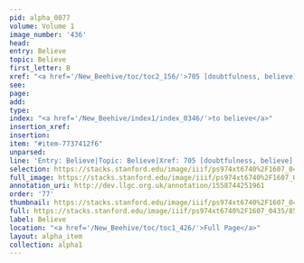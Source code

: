 ```yaml
---
pid: alpha_0077
volume: Volume 1
image_number: '436'
head: 
entry: Believe
topic: Believe
first_letter: B
xref: "<a href='/New_Beehive/toc/toc2_156/'>705 [doubtfulness, believe]</a>"
see: 
page: 
add: 
type: 
index: "<a href='/New_Beehive/index1/index_0346/'>to believe</a>"
insertion_xref: 
insertion: 
item: "#item-7737412f6"
unparsed: 
line: 'Entry: Believe|Topic: Believe|Xref: 705 [doubtfulness, believe]|Index: to believe|#item-7737412f6'
selection: https://stacks.stanford.edu/image/iiif/ps974xt6740%2F1607_0435/857,2680,2909,207/full/0/default.jpg
full_image: https://stacks.stanford.edu/image/iiif/ps974xt6740%2F1607_0435/full/full/0/default.jpg
annotation_uri: http://dev.llgc.org.uk/annotation/1558744251961
order: '77'
thumbnail: https://stacks.stanford.edu/image/iiif/ps974xt6740%2F1607_0435/857,2680,600,180/250,/0/default.jpg
full: https://stacks.stanford.edu/image/iiif/ps974xt6740%2F1607_0435/857,2680,2909,207/full/0/default.jpg
label: Believe
location: "<a href='/New_Beehive/toc/toc1_426/'>Full Page</a>"
layout: alpha_item
collection: alpha1
---
```

